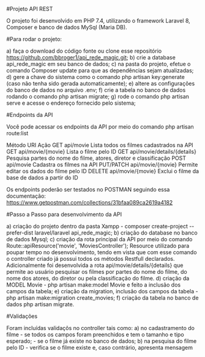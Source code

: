 #Projeto API REST

O projeto foi desenvolvido em PHP 7.4, utilizando o framework Laravel 8, Composer e banco de dados MySql (Maria DB).

#Para rodar o projeto:

a) faça o download do código fonte ou clone esse repositório https://github.com/bbroger1/api_rede_magic.git;
b) crie a database api_rede_magic em seu banco de dados;
c) na pasta do projeto, efetue o comando Composer update para que as dependências sejam atualizadas;
d) gere a chave do sistema como o comando php artisan key:generate (caso não tenha sido gerada automaticamente);
e) altere as configurações do banco de dados no arquivo .env;
f) crie a tabela no banco de dados rodando o comando php artisan migrate;
g) rode o comando php artisan serve e acesse o endereço fornecido pelo sistema;

#Endpoints da API

Você pode acessar os endpoints da API por meio do comando php artisan route:list

Método            URI                             Ação
GET               api/movie                       Lista todos os filmes cadastrados na API
GET               api/movie/{movie}               Lista o filme pelo ID
GET               api/movie/details/{details}     Pesquisa partes do nome do filme, atores, diretor e classificação
POST              api/movie                       Cadastra os filmes na API
PUT/PATCH         api/movie/{movie}               Permite editar os dados do filme pelo ID
DELETE            api/movie/{movie}               Exclui o filme da base de dados a partir do ID

Os endpoints poderão ser testados no POSTMAN seguindo essa documentação:
https://www.getpostman.com/collections/31bfaa089ca2619a4182

#Passo a Passo para desenvolvimento da API

a) criação do projeto dentro da pasta Xampp - composer create-project --prefer-dist laravel/laravel api_rede_magic;
b) criação do database no banco de dados Mysql;
c) criação da rota principal da API por meio do comando Route::apiResource('movie', 'MoviesController');
Resource utilizado para poupar tempo no desenvolvimento, tendo em vista que com esse comando o controller criado já possui todos os métodos Restfull declarados.
Adicionalmente foi desenvolvida a rota api/movie/details/{details} que permite ao usuário pesquisar os filmes por partes do nome do filme, do nome dos atores, do diretor ou pela classificação do filme.
d) criação da MODEL Movie - php artisan make:model Movie e feito a inclusão dos campos da tabela;
e) criação da migration, inclusão dos campos da tabela - php artisan make:migration create_movies;
f) criação da tabela no banco de dados php artisan migrate.

#Validações

Foram incluídas validaçõs no controller tais como: 
a) no cadastramento do filme 
    - se todos os campos foram preenchidos e tem o tamanho e tipo esperado;
    - se o filme já existe no banco de dados;
b) na pesquisa do filme pelo ID
    - verifica se o filme existe e, caso contrário, apresenta mensagem
